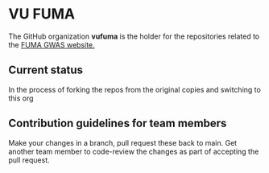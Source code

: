 # VU FUMA

The GitHub organization **vufuma** is the holder for the repositories related to the [FUMA GWAS website.](https://fuma.ctglab.nl) 


## Current status

In the process of forking the repos from the original copies and switching to this org


## Contribution guidelines for team members

Make your changes in a branch, pull request these back to main. Get another team member to code-review the changes as part of accepting the pull request.

